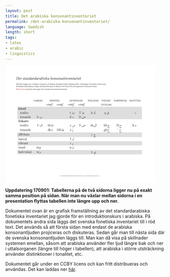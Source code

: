 ```yaml
---
layout: post
title: Det arabiska konsonantinventariet
permalink: /det-arabiska-konsonantinventariet/
language: Swedish
length: short
tags:
- latex
- arabic
- linguistics
---
```


![thumbnail](/images/sainventarie-thumbnail.png)

**Uppdatering 170901: Tabellerna på de två sidorna ligger nu på exakt samma position på sidan. När man nu växlar mellan sidorna i en presentation flyttas tabellen inte längre upp och ner.**

Dokumentet ovan är en grafisk framställning av det standardarabiska fonetiska inventariet jag gjorde för en introduktionskurs i arabiska. På dokumentets andra sida läggs det svenska fonetiska inventariet till i röd text. Det används så att första sidan med endast de arabiska konsonantljuden projiceras och diskuteras. Sedan går man till nästa sida där de svenska konsonantljuden läggs till. Man kan då visa på skillnader systemen emellan, såsom att arabiska använder fler ljud längre bak och ner i uttalsorganen (längre till höger i tabellen), att arabiska i större utsträckning använder distinktioner i tonalitet, etc.

Dokumentet går under en CCBY licens och kan fritt distribueras och användas. Det kan laddas ner [här](https://github.com/andreasmhallberg/sa-konsonantinventariet/raw/master/sa-konsonantinventariet.pdf).





